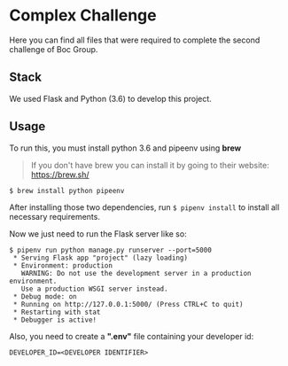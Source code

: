 # Complex Challenge



Here you can find all files that were required to complete the second challenge of Boc Group.


## Stack

We used Flask and Python (3.6) to develop this project.


## Usage

To run this, you must install python 3.6 and pipeenv using **brew**

> If you don't have brew you can install it by going to their website: https://brew.sh/

```shel
$ brew install python pipeenv
```


After installing those two dependencies, run ```$ pipenv install``` to install all necessary requirements.


Now we just need to run the Flask server like so:
 
```shell
$ pipenv run python manage.py runserver --port=5000
 * Serving Flask app "project" (lazy loading)
 * Environment: production
   WARNING: Do not use the development server in a production environment.
   Use a production WSGI server instead.
 * Debug mode: on
 * Running on http://127.0.0.1:5000/ (Press CTRL+C to quit)
 * Restarting with stat
 * Debugger is active!
```

Also, you need to create a **".env"** file containing your developer id:

```text
DEVELOPER_ID=<DEVELOPER IDENTIFIER>
```










